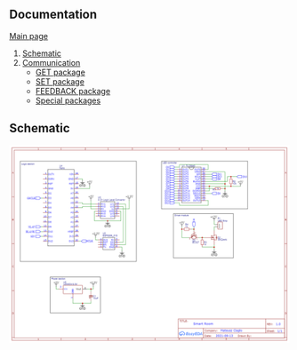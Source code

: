 ## Documentation

<a href="/./README.md">Main page</a>
<ol>
    <li><a href="#schematic">Schematic</a></li>
    <li>
        <a href="/./docs/Communication.md#communication">Communication</a>
        <ul>
            <li><a href="/./docs/Communication.md#get-package">GET package</a></li>
            <li><a href="/./docs/Communication.md#set-package">SET package</a></li>
            <li><a href="/./docs/Communication.md#feedback-package">FEEDBACK package</a></li>
            <li><a href="/./docs/Communication.md#special-packages">Special packages</a></li>
        </ul>
    </li>
</ol>

## Schematic

<img src="/./docs/img/schem.png" />